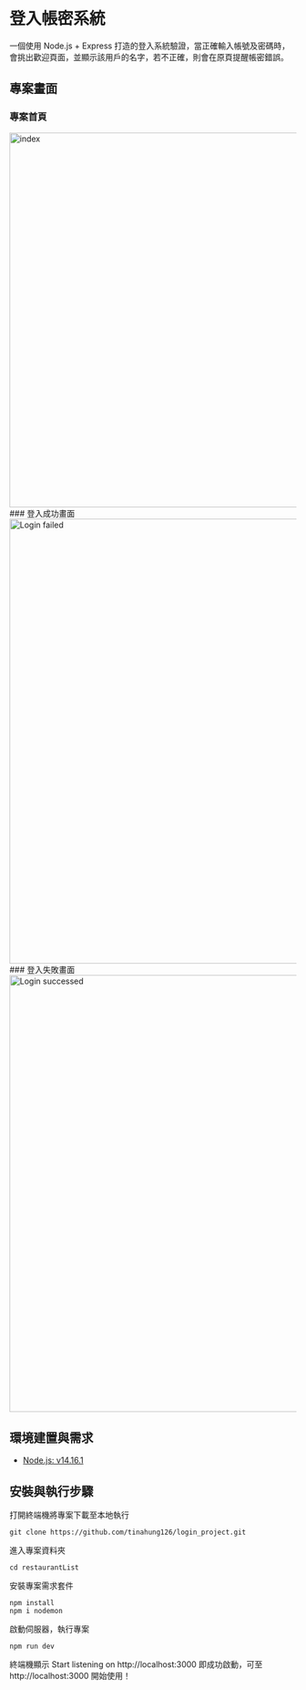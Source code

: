 # 登入帳密系統
一個使用 Node.js + Express 打造的登入系統驗證，當正確輸入帳號及密碼時，會挑出歡迎頁面，並顯示該用戶的名字，若不正確，則會在原頁提醒帳密錯誤。

## 專案畫面
### 專案首頁
<img width="657" alt="index" src="https://user-images.githubusercontent.com/69742330/117444843-94a37080-af6c-11eb-930f-0d2654a46450.png">
### 登入成功畫面
<img width="780" alt="Login failed" src="https://user-images.githubusercontent.com/69742330/117444853-966d3400-af6c-11eb-8d27-86f92c9c7c46.png">
### 登入失敗畫面
<img width="766" alt="Login successed" src="https://user-images.githubusercontent.com/69742330/117444860-979e6100-af6c-11eb-92cf-691167298331.png">

## 環境建置與需求
+ [Node.js: v14.16.1](https://nodejs.org/en/)

## 安裝與執行步驟
打開終端機將專案下載至本地執行
```
git clone https://github.com/tinahung126/login_project.git
```
進入專案資料夾
```
cd restaurantList
```
安裝專案需求套件
```
npm install 
npm i nodemon
```
啟動伺服器，執行專案
```
npm run dev
```
終端機顯示 Start listening on http://localhost:3000 即成功啟動，可至 http://localhost:3000 開始使用！
